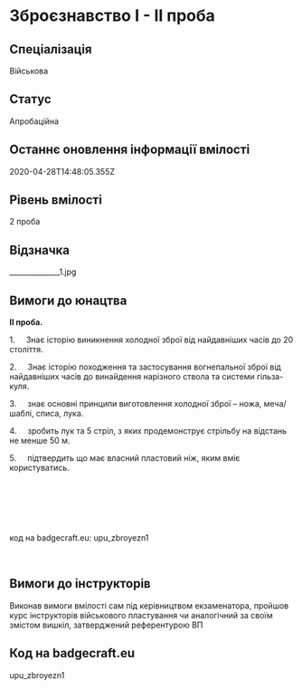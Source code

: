 # Зброєзнавство І - ІІ проба

## Спеціалізація

Військова

## Статус

Апробаційна

## Останнє оновлення інформації вмілості

2020-04-28T14:48:05.355Z

## Рівень вмілості

2 проба

## Відзначка

______________1.jpg

## Вимоги до юнацтва

<p><b>ІІ проба.</b></p>

<p>1.&nbsp;&nbsp;&nbsp;&nbsp; Знає історію виникнення холодної зброї від найдавніших часів до 20 століття.</p>

<p>2.&nbsp;&nbsp;&nbsp;&nbsp; Знає історію походження та застосування вогнепальної зброї від найдавніших
часів до винайдення нарізного ствола та системи гільза-куля.</p>

<p>3.&nbsp;&nbsp;&nbsp;&nbsp; знає основні принципи виготовлення холодної зброї – ножа, меча/шаблі,
списа, лука.</p>

<p>4.&nbsp;&nbsp;&nbsp;&nbsp; зробить лук та 5 стріл, з яких продемонструє стрільбу на відстань не менше
50 м.</p>

<p>5.&nbsp;&nbsp;&nbsp;&nbsp; підтвердить що має власний пластовий ніж, яким вміє користуватись.</p><p><br></p><p><br></p><p><br></p><p>код на badgecraft.eu: upu_zbroyezn1<br></p>

<p><br></p>

## Вимоги до інструкторів

Виконав вимоги вмілості сам під керівництвом екзаменатора, пройшов курс інструкторів військового пластування чи аналогічний за своїм змістом вишкіл, затверджений референтурою ВП

## Код на badgecraft.eu

upu_zbroyezn1